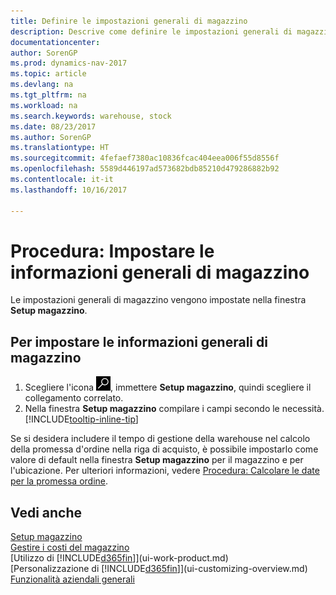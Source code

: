 ```yaml
---
title: Definire le impostazioni generali di magazzino
description: Descrive come definire le impostazioni generali di magazzino, ad esempio numeri di serie e ubicazioni, in modo che sia possibile, ad esempio, gestire le warehouse e stock.
documentationcenter: 
author: SorenGP
ms.prod: dynamics-nav-2017
ms.topic: article
ms.devlang: na
ms.tgt_pltfrm: na
ms.workload: na
ms.search.keywords: warehouse, stock
ms.date: 08/23/2017
ms.author: SorenGP
ms.translationtype: HT
ms.sourcegitcommit: 4fefaef7380ac10836fcac404eea006f55d8556f
ms.openlocfilehash: 5589d446197ad573682bdb85210d479286882b92
ms.contentlocale: it-it
ms.lasthandoff: 10/16/2017

---
```

# <a name="how-to-set-up-general-inventory-information"></a>Procedura: Impostare le informazioni generali di magazzino
Le impostazioni generali di magazzino vengono impostate nella finestra **Setup magazzino**.

## <a name="to-set-up-general-inventory-information"></a>Per impostare le informazioni generali di magazzino
1. Scegliere l'icona ![Cerca pagina o report](media/ui-search/search_small.png "icona Cerca pagina o report"), immettere **Setup magazzino**, quindi scegliere il collegamento correlato.
2. Nella finestra **Setup magazzino** compilare i campi secondo le necessità. [!INCLUDE[tooltip-inline-tip](includes/tooltip-inline-tip_md.md)]

Se si desidera includere il tempo di gestione della warehouse nel calcolo della promessa d'ordine nella riga di acquisto, è possibile impostarlo come valore di default nella finestra **Setup magazzino** per il magazzino e per l'ubicazione. Per ulteriori informazioni, vedere [Procedura: Calcolare le date per la promessa ordine](sales-how-to-calculate-order-promising-dates.md).  

## <a name="see-also"></a>Vedi anche
[Setup magazzino](inventory-setup-inventory.md)  
[Gestire i costi del magazzino](inventory-manage-inventory.md)  
[Utilizzo di [!INCLUDE[d365fin](includes/d365fin_md.md)]](ui-work-product.md)  
[Personalizzazione di [!INCLUDE[d365fin](includes/d365fin_md.md)]](ui-customizing-overview.md)  
[Funzionalità aziendali generali](ui-across-business-areas.md)

